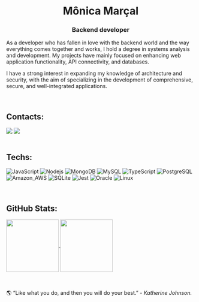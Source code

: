 <h1 align="center">Mônica Marçal</h1>
<h3 align="center">Backend developer</h3>



<p align="left">
As a developer who has fallen in love with the backend world and the way everything comes together and works, I hold a degree in systems analysis and development. My projects have mainly focused on enhancing web application functionality, API connectivity, and databases.

I have a strong interest in expanding my knowledge of architecture and security, with the aim of specializing in the development of comprehensive, secure, and well-integrated applications.</p>
<br>


## Contacts:
<div align="left">
  <a href = "mailto: monicamarcal93@gmail.com"><img src="https://img.shields.io/badge/-Gmail-%23333?style=for-the-badge&logo=gmail&logoColor=white" target="_blank"></a>
  <a href="https://www.linkedin.com/in/monica-software/" target="_blank"><img src="https://img.shields.io/badge/-LinkedIn-%230077B5?style=for-the-badge&logo=linkedin&logoColor=white" target="_blank"></a>   
</div>
<br>

##  Techs:

![JavaScript](https://img.shields.io/badge/JavaScript-323330?style=for-the-badge&logo=javascript&logoColor=F7DF1E)
![Nodejs](https://img.shields.io/badge/Node.js-43853D?style=for-the-badge&logo=node.js&logoColor=white)
![MongoDB](https://img.shields.io/badge/MongoDB-4EA94B?style=for-the-badge&logo=mongodb&logoColor=white)
![MySQL](https://img.shields.io/badge/MySQL-0b5394?style=for-the-badge&logo=mysql&logoColor=white)
![TypeScript](https://img.shields.io/badge/TypeScript-007ACC?style=for-the-badge&logo=typescript&logoColor=white)
![PostgreSQL](https://img.shields.io/badge/PostgreSQL-316192?style=for-the-badge&logo=postgresql&logoColor=white)
<br>
![Amazon_AWS](https://img.shields.io/badge/Amazon_AWS-232F3E?style=for-the-badge&logo=amazon-aws&logoColor=white)
![SQLite](https://img.shields.io/badge/SQLite-07405E?style=for-the-badge&logo=sqlite&logoColor=white)
![Jest](https://img.shields.io/badge/Jest-323330?style=for-the-badge&logo=Jest&logoColor=white)
![Oracle](https://img.shields.io/badge/Oracle-F80000?style=for-the-badge&logo=oracle&logoColor=black)
![Linux](https://img.shields.io/badge/Linux-E34F26?style=for-the-badge&logo=linux&logoColor=black)

<br>
 
 ## GitHub Stats: 
 
<div style="display: inline_block", align="left">
  <a href="#">
  <img align="center" height="140"  src="https://github-readme-stats.vercel.app/api?username=monicamarcal&count_private=true&show_icons=true&theme=tokyonight&border_radius=15px">
   </a>
  <a href="#">
 <img align="center" height="140" src="https://github-readme-stats.vercel.app/api/top-langs/?username=monicamarcal&theme=tokyonight&border_radius=15px&layout=compact">
  </a>
</div>

<br />

## 

<div align="left"> 🌎 “Like what you do, and then you will do your best.” <i> - Katherine Johnson.</i> </div>






